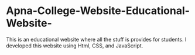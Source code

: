 # Apna-College-Website-Educational-Website-
This is an educational website where all the stuff is provides for students. I developed this website using Html, CSS, and JavaScript.
